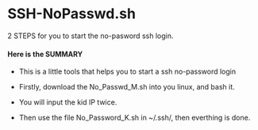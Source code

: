 # SSH-NoPasswd.sh
2 STEPS for you to start the no-pasword ssh login.

#### Here is the SUMMARY

- This is a little tools that helps you to start a ssh no-password login

- Firstly, download the No_Passwd_M.sh into you linux, and bash it.

- You will input the kid IP twice.

- Then use the file No_Password_K.sh in ~/.ssh/, then everthing is done.
